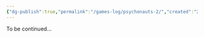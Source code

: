 ```yaml
---
{"dg-publish":true,"permalink":"/games-log/psychonauts-2/","created":"2025-06-07T10:20:32.521+08:00"}
---
```


To be continued...